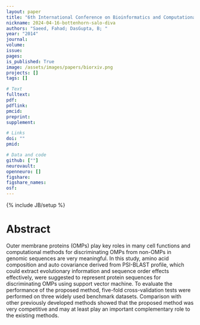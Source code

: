 ```yaml
---
layout: paper
title: "6th International Conference on Bioinformatics and Computational Biology (BICoB 2014)"
nickname: 2024-04-16-bottenhorn-salo-diva
authors: "Saeed, Fahad; DasGupta, B; "
year: "2014"
journal: 
volume: 
issue:
pages: 
is_published: True
image: /assets/images/papers/biorxiv.png
projects: []
tags: []

# Text
fulltext:
pdf:
pdflink:
pmcid:
preprint: 
supplement:

# Links
doi: ""
pmid:

# Data and code
github: [""]
neurovault:
openneuro: []
figshare:
figshare_names:
osf:
---
```

{% include JB/setup %}

# Abstract

Outer membrane proteins (OMPs) play key roles in many cell functions and computational methods for discriminating OMPs from non-OMPs in genomic sequences are very meaningful. In this study, amino acid composition and auto covariance derived from PSI-BLAST profile, which could extract evolutionary information and sequence order effects effectively, were suggested to represent protein sequences for discriminating OMPs using support vector machine. To evaluate the performance of the proposed method, five-fold cross-validation tests were performed on three widely used benchmark datasets. Comparison with other previously developed methods showed that the proposed method was very competitive and may at least play an important complementary role to the existing methods.
